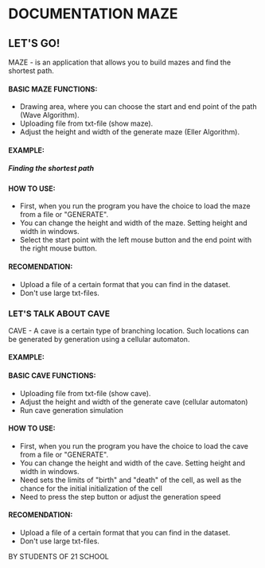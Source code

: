 ﻿
# **DOCUMENTATION MAZE**
## **LET'S GO!**
MAZE - is an application that allows you to build mazes and find the shortest path. 
#### **BASIC MAZE FUNCTIONS:**
- Drawing area, where you can choose the start and end point of the path (Wave Algorithm).
- Uploading file from txt-file (show maze).
- Adjust the height and width of the generate maze (Eller Algorithm).
#### **EXAMPLE:**

##### **Finding the shortest path**
#### **HOW TO USE:**
- First, when you run the program you have the choice to load the maze from a file or "GENERATE".
- You can change the height and width of the maze. Setting height and width in windows.
- Select the start point with the left mouse button and the end point with the right mouse button.
#### **RECOMENDATION:**
- Upload a file of a certain format that you can find in the dataset.
- Don't use large txt-files.
### **LET'S TALK ABOUT CAVE**
CAVE - A cave is a certain type of branching location. Such locations can be generated by generation using a cellular automaton.
#### **EXAMPLE:**

#### **BASIC CAVE FUNCTIONS:**
- Uploading file from txt-file (show cave).
- Adjust the height and width of the generate cave (cellular automaton)
- Run сave generation simulation
#### **HOW TO USE:**
- First, when you run the program you have the choice to load the cave from a file or "GENERATE".
- You can change the height and width of the cave. Setting height and width in windows.
- Need sets the limits of "birth" and "death" of the cell, as well as the chance for the initial initialization of the cell
- Need to press the step button or adjust the generation speed
#### **RECOMENDATION:**
- Upload a file of a certain format that you can find in the dataset.
- Don't use large txt-files.

BY STUDENTS OF 21 SCHOOL
